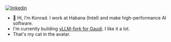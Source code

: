 [![linkedin](https://img.shields.io/badge/linked.in-kzawora-blueviolet)](https://www.linkedin.com/in/kzawora)

- 👋 Hi, I’m Konrad. I work at Habana (Intel) and make high-performance AI software.
- I'm currently building [vLLM-fork for Gaudi](https://github.com/HabanaAI/vllm-fork). I like it a lot.
- That's my cat in the avatar.

<!---
kzawora-intel/kzawora-intel is a ✨ special ✨ repository because its `README.md` (this file) appears on your GitHub profile.
You can click the Preview link to take a look at your changes.
--->
